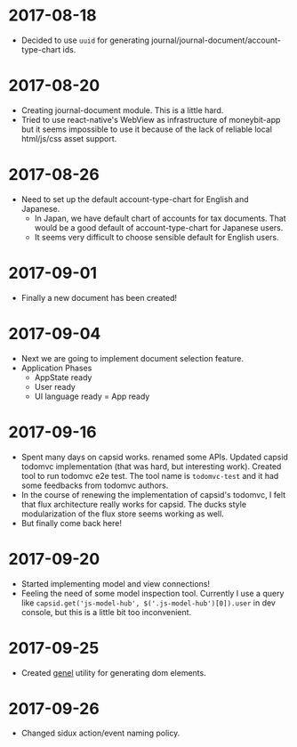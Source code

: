 # 2017-08-18

- Decided to use `uuid` for generating journal/journal-document/account-type-chart ids.

# 2017-08-20

- Creating journal-document module. This is a little hard.
- Tried to use react-native's WebView as infrastructure of moneybit-app but it seems impossible to use it because of the lack of reliable local html/js/css asset support.

# 2017-08-26

- Need to set up the default account-type-chart for English and Japanese.
  - In Japan, we have default chart of accounts for tax documents. That would be a good default of account-type-chart for Japanese users.
  - It seems very difficult to choose sensible default for English users.

# 2017-09-01

- Finally a new document has been created!

# 2017-09-04

- Next we are going to implement document selection feature.
- Application Phases
  - AppState ready
  - User ready
  - UI language ready = App ready

# 2017-09-16
- Spent many days on capsid works. renamed some APIs. Updated capsid todomvc implementation (that was hard, but interesting work). Created tool to run todomvc e2e test. The tool name is `todomvc-test` and it had some feedbacks from todomvc authors.
- In the course of renewing the implementation of capsid's todomvc, I felt that flux architecture really works for capsid. The ducks style modularization of the flux store seems working as well.
- But finally come back here!

# 2017-09-20

- Started implementing model and view connections!
- Feeling the need of some model inspection tool. Currently I use a query like `capsid.get('js-model-hub', $('.js-model-hub')[0]).user` in dev console, but this is a little bit too inconvenient.

# 2017-09-25

- Created [genel](https://npm.im/genel) utility for generating dom elements.

# 2017-09-26

- Changed sidux action/event naming policy.
